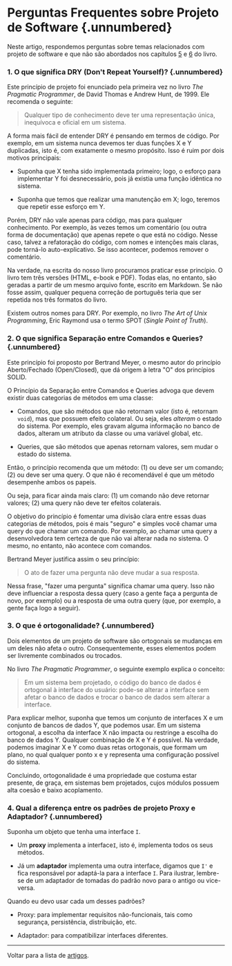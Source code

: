 # Perguntas Frequentes sobre Projeto de Software {.unnumbered}

Neste artigo, respondemos perguntas sobre temas relacionados com projeto 
de software e que não são abordados nos capítulos 
[5](https://engsoftmoderna.info/cap5.html) e 
[6](https://engsoftmoderna.info/cap6.html) do livro. 


### 1. O que significa DRY (Don't Repeat Yourself)? {.unnumbered}

Este princípio de projeto foi enunciado pela primeira vez no 
livro *The Pragmatic Programmer*, de David Thomas e Andrew Hunt, 
de 1999. Ele recomenda o seguinte: 

> Qualquer tipo de conhecimento deve ter uma representação única, 
inequívoca e oficial em um sistema.

A forma mais fácil de entender DRY é pensando em termos
de código. Por exemplo, em um sistema nunca devemos ter duas funções
X e Y duplicadas, isto é, com exatamente o mesmo propósito. Isso é 
ruim por dois motivos principais: 

* Suponha que X tenha sido implementada primeiro; logo, o esforço para 
implementar Y foi desnecessário, pois já existia uma função idêntica 
no sistema. 

* Suponha que temos que realizar uma manutenção em X; logo, teremos 
que repetir esse esforço em Y. 

Porém, DRY não vale apenas para código, mas para qualquer conhecimento.
Por exemplo, às vezes temos um comentário (ou outra forma de documentação)
que apenas repete o que está no código. Nesse caso, talvez a refatoração
do código, com nomes e intenções mais claras, pode torná-lo auto-explicativo. 
Se isso acontecer, podemos remover o comentário.

Na verdade, na escrita do nosso livro procuramos praticar esse 
princípio. O livro tem três versões (HTML, e-book e PDF). Todas elas, 
no entanto, são geradas a partir de um mesmo arquivo fonte, escrito 
em Markdown. Se não fosse assim, qualquer pequena correção de português 
teria que ser repetida nos três formatos do livro.

Existem outros nomes para DRY. Por exemplo, no livro *The Art of Unix 
Programming*, Eric Raymond usa o termo SPOT (*Single Point of Truth*).

### 2. O que significa Separação entre Comandos e Queries? {.unnumbered}

Este princípio foi proposto por Bertrand Meyer, o mesmo autor do
princípio Aberto/Fechado (Open/Closed), que dá origem à letra "O"
dos princípios SOLID.

O Princípio da Separação entre Comandos e Queries advoga que devem 
existir duas categorias de métodos em uma classe:

* Comandos, que são métodos que não retornam valor (isto é,
retornam `void`), mas que possuem efeito colateral. Ou seja, 
eles *alteram* o estado do sistema. Por exemplo, eles gravam 
alguma informação no banco de dados, alteram um atributo da 
classe ou uma variável global, etc.

* Queries, que são métodos que apenas retornam valores, sem 
mudar o estado do sistema.

Então, o princípio recomenda que um método: (1) ou deve
ser um comando; (2) ou deve ser uma query. O que não é 
recomendável é que um método desempenhe ambos os papeis.

Ou seja, para ficar ainda mais claro: (1) um comando não
deve retornar valores; (2) uma query não deve ter efeitos
colaterais.

O objetivo do princípio é fomentar uma divisão clara entre 
essas duas categorias de métodos, pois é mais "seguro" e 
simples você chamar uma query do que chamar um comando. Por 
exemplo, ao chamar uma query a desenvolvedora tem certeza de 
que não vai alterar nada no sistema. O mesmo, no entanto, 
não acontece com comandos.

Bertrand Meyer justifica assim o seu princípio:

> O ato de fazer uma pergunta não deve mudar a sua resposta.

Nessa frase, "fazer uma pergunta" significa chamar uma
query. Isso não deve influenciar a resposta dessa query 
(caso a gente faça a pergunta de novo, por exemplo) ou 
a resposta de uma outra query (que, por exemplo, a gente 
faça logo a seguir).

### 3. O que é ortogonalidade? {.unnumbered}

Dois elementos de um projeto de software são ortogonais se mudanças 
em um deles não afeta o outro. Consequentemente, esses elementos 
podem ser livremente combinados ou trocados.

No livro *The Pragmatic Programmer*, o seguinte exemplo explica o 
conceito:

> Em um sistema bem projetado, o código do banco de dados é ortogonal 
à interface do usuário: pode-se alterar a interface sem afetar 
o banco de dados e trocar o banco de dados sem alterar a interface.

Para explicar melhor, suponha que temos um conjunto de 
interfaces X e um conjunto de bancos de dados Y, que podemos usar. 
Em um sistema ortogonal, a escolha da interface X não impacta ou 
restringe a escolha do banco de dados Y. Qualquer combinação de X e Y 
é possível. Na verdade, podemos imaginar X e Y como duas retas 
ortogonais, que formam um plano, no qual qualquer ponto x e y 
representa uma configuração possível do sistema.

Concluindo, ortogonalidade é uma propriedade que costuma estar 
presente, de graça, em sistemas bem projetados, cujos módulos possuem 
alta coesão e baixo acoplamento. 

### 4. Qual a diferença entre os padrões de projeto Proxy e Adaptador? {.unnumbered}

Suponha um objeto que tenha uma interface `I`. 

* Um **proxy** implementa a interface`I`, isto é, implementa todos os seus métodos.

* Já um **adaptador** implementa uma outra interface, digamos que `I'` e 
fica responsável por adaptá-la para a interface `I`. Para ilustrar, 
lembre-se de um adaptador de tomadas do padrão novo para o antigo 
ou vice-versa.

Quando eu devo usar cada um desses padrões?

* Proxy: para implementar requisitos não-funcionais, tais como segurança, 
persistência, distribuição, etc.

* Adaptador: para compatibilizar interfaces diferentes.

* * * 

Voltar para a lista de [artigos](./artigos.html).

